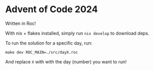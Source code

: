 # Advent of Code 2024

Written in Roc!

With nix + flakes installed, simply run `nix develop` to download deps.

To run the solution for a specific day, run:

```
make dev ROC_MAIN=./src/dayX.roc
```

And replace `X` with with the day (number) you want to run!
